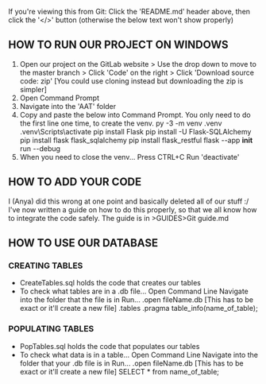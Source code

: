 If you're viewing this from Git: 
        Click the 'README.md' header above, 
        then click the '</>' button 
        (otherwise the below text won't show properly)



## HOW TO RUN OUR PROJECT ON WINDOWS ##
1. Open our project on the GitLab website > 
        Use the drop down to move to the master branch > 
        Click 'Code' on the right > 
        Click 'Download source code: zip' 
        [You could use cloning instead but downloading the zip is simpler]
2. Open Command Prompt
3. Navigate into the 'AAT' folder
4. Copy and paste the below into Command Prompt. You only need to do the first line one time, to create the venv.
        py -3 -m venv .venv
        .venv\Scripts\activate
        pip install Flask
        pip install -U Flask-SQLAlchemy
        pip install flask flask_sqlalchemy
        pip install flask_restful
        flask --app __init__ run --debug
5. When you need to close the venv...
        Press CTRL+C
        Run 'deactivate'



## HOW TO ADD YOUR CODE ##
I (Anya) did this wrong at one point and basically deleted all of our stuff :/ 
I've now written a guide on how to do this properly, so that we all know how to integrate the code safely. 
The guide is in >GUIDES>Git guide.md



## HOW TO USE OUR DATABASE ##
### CREATING TABLES ###
- CreateTables.sql holds the code that creates our tables
- To check what tables are in a .db file...
        Open Command Line
        Navigate into the folder that the file is in
        Run...
            .open fileName.db [This has to be exact or it'll create a new file]
            .tables
            .pragma table_info(name_of_table);
### POPULATING TABLES ###
- PopTables.sql holds the code that populates our tables
- To check what data is in a table...
        Open Command Line
        Navigate into the folder that your .db file is in
        Run...
            .open fileName.db [This has to be exact or it'll create a new file]
            SELECT * from name_of_table;